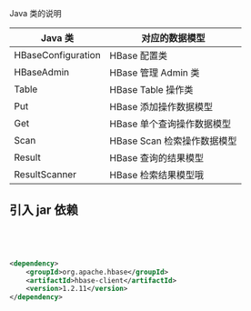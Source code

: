 

Java 类的说明

| Java 类 | 对应的数据模型 |
| ---- | ---- |
| HBaseConfiguration | HBase 配置类 |
| HBaseAdmin | HBase 管理 Admin 类 |
| Table | HBase Table 操作类 |
| Put | HBase 添加操作数据模型 |
| Get | HBase 单个查询操作数据模型 |
| Scan | HBase Scan 检索操作数据模型 |
| Result | HBase 查询的结果模型 |
| ResultScanner | HBase 检索结果模型哦 |


## 引入 jar 依赖


```xml




<dependency> 
    <groupId>org.apache.hbase</groupId>
    <artifactId>hbase-client</artifactId>
    <version>1.2.11</version>
</dependency>

```